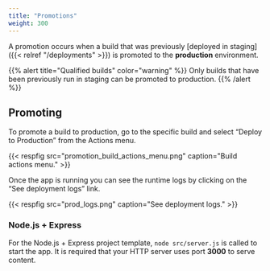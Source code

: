 ```yaml
---
title: "Promotions"
weight: 300
---
```


A promotion occurs when a build that was previously [deployed in staging]({{< relref "/deployments" >}}) is promoted to the **production** environment.

{{% alert title="Qualified builds" color="warning" %}}
Only builds that have been previously run in staging can be promoted to production.
{{% /alert %}}

## Promoting

To promote a build to production, go to the specific build and select “Deploy to Production” from the Actions menu.

{{< respfig src="promotion_build_actions_menu.png" caption="Build actions menu." >}}

Once the app is running you can see the runtime logs by clicking on the “See deployment logs” link.

{{< respfig src="prod_logs.png" caption="See deployment logs." >}}

### Node.js + Express

For the Node.js + Express project template, `node src/server.js` is called to start the app. It is required that your HTTP server uses port **3000** to serve content.
